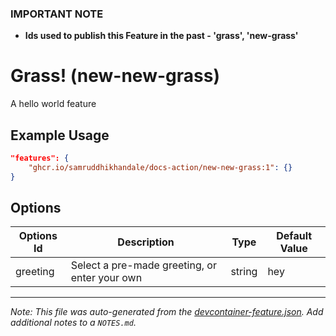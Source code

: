 ### **IMPORTANT NOTE**
- **Ids used to publish this Feature in the past - 'grass', 'new-grass'**


# Grass! (new-new-grass)

A hello world feature

## Example Usage

```json
"features": {
    "ghcr.io/samruddhikhandale/docs-action/new-new-grass:1": {}
}
```

## Options

| Options Id | Description | Type | Default Value |
|-----|-----|-----|-----|
| greeting | Select a pre-made greeting, or enter your own | string | hey |



---

_Note: This file was auto-generated from the [devcontainer-feature.json](https://github.com/samruddhikhandale/docs-action/blob/main/src/new-new-grass/devcontainer-feature.json).  Add additional notes to a `NOTES.md`._
